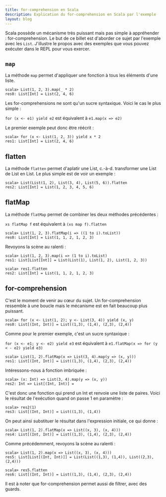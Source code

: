 ```yaml
---
title: for-comprehension en Scala 
description: Explication du for-comprehension en Scala par l'exemple
layout: blog
---
```

Scala possède un mécanisme très puissant mais pas simple à appréhender : for-comprehension. Le but
de ce billet est d'aborder ce sujet par l'exemple avec les `List`. J'illustre le propos avec des
exemples que vous pouvez exécuter dans le REPL pour vous exercer.

## `map`

La méthode `map` permet d'appliquer une fonction à tous les éléments d'une liste.

```
scala> List(1, 2, 3).map(_ * 2)
res0: List[Int] = List(2, 4, 6)
```

Les for-comprehensions ne sont qu'un sucre syntaxique. Voici le cas le plus simple :

`for (x <- e1) yield e2` est équivalent à `e1.map(x => e2)`

Le premier exemple peut donc être réécrit :

```
scala> for (x <- List(1, 2, 3)) yield x * 2
res1: List[Int] = List(2, 4, 6)
```

## flatten

La méthode `flatten` permet d'aplatir une List, c.-à-d. transformer une List de List en List. Le
plus simple est de voir un exemple :

```
scala> List(List(1, 2), List(3, 4), List(5, 6)).flatten
res2: List[Int] = List(1, 2, 3, 4, 5, 6)
```

## flatMap

La méthode `flatMap` permet de combiner les deux méthodes précédentes :

`xs flatMap f` est équivalent à `(xs map f).flatten`

```
scala> List(1, 2, 3).flatMap(i => ((1 to i).toList))
res0: List[Int] = List(1, 1, 2, 1, 2, 3)
```

Revoyons la scène au ralenti :

```
scala> List(1, 2, 3).map(i => (1 to i).toList)
res1: List[List[Int]] = List(List(1), List(1, 2), List(1, 2, 3))

scala> res1.flatten
res2: List[Int] = List(1, 1, 2, 1, 2, 3)
```

## for-comprehension

C'est le moment de venir au cœur du sujet. Un for-comprehension ressemble à une boucle mais le
mécanisme est en fait beaucoup plus puissant.

```
scala> for (x <- List(1, 2); y <- List(3, 4)) yield (x, y)
res0: List[(Int, Int)] = List((1,3), (1,4), (2,3), (2,4))
```

Comme pour le premier exemple, c'est un sucre syntaxique :

`for (x <- e1; y <- e2) yield e3` est équivalent à `e1.flatMap(x => for (y < - e2) yield e3)`

```
scala> List(1, 2).flatMap(x => List(3, 4).map(y => (x, y)))
res1: List[(Int, Int)] = List((1,3), (1,4), (2,3), (2,4))
```

Intéressons-nous à fonction imbriquée :

```
scala> (x: Int) => List(3, 4).map(y => (x, y))
res2: Int => List[(Int, Int)] = 
```

C'est donc une fonction qui prend un Int et renvoie une liste de paires. Voici le résultat de
l'exécution quand on passe 1 en paramètre :

```
scala> res2(1)
res3: List[(Int, Int)] = List((1,3), (1,4))
```

On peut ainsi substituer le résultat dans l'expression initiale, ce qui donne :

```
scala> List(1, 2).flatMap(x => List((x, 3), (x, 4)))
res4: List[(Int, Int)] = List((1,3), (1,4), (2,3), (2,4))
```

Comme précédemment, revoyons la scène au ralenti :

```
scala> List(1, 2).map(x => List((x, 3), (x, 4)))
res5: List[List[(Int, Int)]] = List(List((1,3), (1,4)), List((2,3), (2,4)))
```

```
scala> res5.flatten
res6: List[(Int, Int)] = List((1,3), (1,4), (2,3), (2,4))
```

Il est à noter que for-comprehension permet aussi de filtrer, avec des guards.
